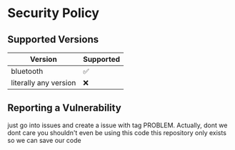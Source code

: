 # Security Policy

## Supported Versions

| Version     | Supported          |
| ----------- | ------------------ |
| bluetooth   | :white_check_mark: |
| literally any version | :x:                |

## Reporting a Vulnerability
just go into issues and create a issue with tag PROBLEM.
Actually, dont we dont care you shouldn't even be using this code this repository only exists so we can save our code
